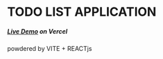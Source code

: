 # TODO LIST APPLICATION
##### [Live Demo](https://todoapp-vhillz.vercel.app/) on Vercel
powdered by VITE + REACTjs


